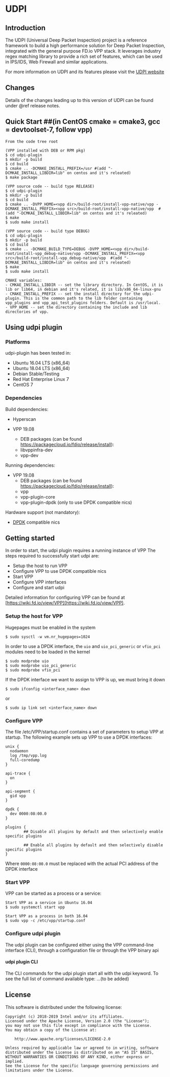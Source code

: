UDPI
========================

## Introduction

The UDPI (Universal Deep Packet Inspection) project is a reference framework to build a high performance solution
for Deep Packet Inspection, integrated with the general purpose FD.io VPP stack.
It leverages industry regex matching library to provide a rich set of features,
which can be used in IPS/IDS, Web Firewall and similar applications.

For more information on UDPI and its features please visit the
[UDPI website](https://wiki.fd.io/view/UDPI)


## Changes

Details of the changes leading up to this version of UDPI can be found under
@ref release notes.

## Quick Start ##(in CentOS cmake = cmake3, gcc = devtoolset-7, follow vpp)
```
From the code tree root

(VPP installed with DEB or RPM pkg)
$ cd udpi-plugin
$ mkdir -p build
$ cd build
$ cmake .. -DCMAKE_INSTALL_PREFIX=/usr #(add "-DCMKAE_INSTALL_LIBDIR=lib" on centos and it's releated)
$ make package

(VPP source code -- build type RELEASE)
$ cd udpi-plugin
$ mkdir -p build
$ cd build
$ cmake .. -DVPP_HOME=<vpp dir>/build-root/install-vpp-native/vpp -DCMAKE_INSTALL_PREFIX=<vpp src>/build-root/install-vpp-native/vpp  #(add "-DCMKAE_INSTALL_LIBDIR=lib" on centos and it's releated)
$ make
$ sudo make install

(VPP source code -- build type DEBUG)
$ cd udpi-plugin
$ mkdir -p build
$ cd build
$ cmake .. -DCMAKE_BUILD_TYPE=DEBUG -DVPP_HOME=<vpp dir>/build-root/install-vpp_debug-native/vpp -DCMAKE_INSTALL_PREFIX=<vpp src>/build-root/install-vpp_debug-native/vpp  #(add "-DCMKAE_INSTALL_LIBDIR=lib" on centos and it's releated)
$ make
$ sudo make install

CMAKE variables:
- CMKAE_INSTALL_LIBDIR -- set the library directory. In CentOS, it is lib or lib64, in debian and it's related, it is lib/x86_64-linux-gnu
- CMAKE_INSTALL_PREFIX -- set the install directory for the udpi-plugin. This is the common path to the lib folder containing vpp_plugins and vpp_api_test_plugins folders. Default is /usr/local.
- VPP_HOME -- set the directory containing the include and lib directories of vpp.
```

## Using udpi plugin ##

### Platforms ###

udpi-plugin has been tested in:

- Ubuntu 16.04 LTS (x86_64)
- Ubuntu 18.04 LTS (x86_64)
- Debian Stable/Testing
- Red Hat Enterprise Linux 7
- CentOS 7


### Dependencies ###

Build dependencies:

- Hyperscan

- VPP 19.08
  - DEB packages (can be found https://packagecloud.io/fdio/release/install):
  - libvppinfra-dev
  - vpp-dev

Running dependencies:

- VPP 19.08
  - DEB packages (can be found https://packagecloud.io/fdio/release/install):
  - vpp
  - vpp-plugin-core
  - vpp-plugin-dpdk (only to use DPDK compatible nics)

Hardware support (not mandatory):

- [DPDK](http://DPDK.org/) compatible nics

## Getting started ##
In order to start, the udpi plugin requires a running instance of VPP
The steps required to successfully start udpi are:

- Setup the host to run VPP
- Configure VPP to use DPDK compatible nics
- Start VPP
- Configure VPP interfaces
- Configure and start udpi

Detailed information for configuring VPP can be found at [https://wiki.fd.io/view/VPP](https://wiki.fd.io/view/VPP).

### Setup the host for VPP ###

Hugepages must be enabled in the system

```
$ sudo sysctl -w vm.nr_hugepages=1024
```

In order to use a DPDK interface, the `uio` and `uio_pci_generic` or `vfio_pci` modules need to be loaded in the kernel

```
$ sudo modprobe uio
$ sudo modprobe uio_pci_generic
$ sudo modprobe vfio_pci
```

If the DPDK interface we want to assign to VPP is up, we must bring it down

```
$ sudo ifconfig <interface_name> down
```
or
```
$ sudo ip link set <interface_name> down
```

### Configure VPP ###
The file /etc/VPP/startup.conf contains a set of parameters to setup VPP at startup.
The following example sets up VPP to use a DPDK interfaces:

``` shell
unix {
  nodaemon
  log /tmp/vpp.log
  full-coredump
}

api-trace {
  on
}

api-segment {
  gid vpp
}

dpdk {
  dev 0000:08:00.0
}

plugins {
        ## Disable all plugins by default and then selectively enable specific plugins

        ## Enable all plugins by default and then selectively disable specific plugins
}
```
Where `0000:08:00.0` must be replaced with the actual PCI address of the DPDK interface

### Start VPP ###

VPP can be started as a process or a service:

``` shell
Start VPP as a service in Ubuntu 16.04
$ sudo systemctl start vpp

Start VPP as a process in both 16.04
$ sudo vpp -c /etc/vpp/startup.conf

```

### Configure udpi plugin ###
The udpi plugin can be configured either using the VPP command-line interface (CLI), through a configuration file or through the VPP binary api

#### udpi plugin CLI ####

The CLI commands for the udpi plugin start all with the udpi keyword. To see the full list of command available type:
...(to be added)

## License ##

This software is distributed under the following license:

```
Copyright (c) 2018-2019 Intel and/or its affiliates.
Licensed under the Apache License, Version 2.0 (the "License");
you may not use this file except in compliance with the License.
You may obtain a copy of the License at:

    http://www.apache.org/licenses/LICENSE-2.0

Unless required by applicable law or agreed to in writing, software
distributed under the License is distributed on an "AS IS" BASIS,
WITHOUT WARRANTIES OR CONDITIONS OF ANY KIND, either express or implied.
See the License for the specific language governing permissions and
limitations under the License.

```
